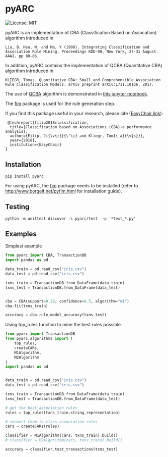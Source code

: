 # pyARC
 [![License: MIT](https://img.shields.io/badge/License-MIT-yellow.svg)](https://opensource.org/licenses/MIT)

pyARC is an implementation of CBA (Classification Based on Assocation) algorithm introduced in


 ```Liu, B. Hsu, W. and Ma, Y (1998). Integrating Classification and Association Rule Mining. Proceedings KDD-98, New York, 27-31 August. AAAI. pp 80-86.```

In addition, pyARC contains the implementation of QCBA (Quantitative CBA) algorithm introduced in 

 ```KLIEGR, Tomas. Quantitative CBA: Small and Comprehensible Association Rule Classification Models. arXiv preprint arXiv:1711.10166, 2017.```

The use of [QCBA](https://arxiv.org/abs/1711.10166) algorithm is demonstrated in [this jupyter notebook](https://github.com/jirifilip/pyARC/tree/master/notebooks/extensions/QCBA_demonstration.ipynb).


The [fim](http://www.borgelt.net/pyfim.html) package is used for the rule generation step. 

 If you find this package useful in your research, please cite ([EasyChair link](https://easychair.org/publications/preprint/5d6G)):

```
 @techreport{filip2018classification,
  title={Classification based on Associations (CBA)-a performance analysis},
  author={Filip, Ji{\v{r}}{\'\i} and Kliegr, Tom{\'a}{\v{s}}},
  year={2018},
  institution={EasyChair}
}
```


## Installation
```
pip install pyarc
```

For using pyARC, the [fim](http://www.borgelt.net/pyfim.html) package needs to be installed (refer to http://www.borgelt.net/pyfim.html for installation guide).


## Testing
```
python -m unittest discover -s pyarc/test  -p '*test_*.py'
```


## Examples

Simplest example

```python
from pyarc import CBA, TransactionDB
import pandas as pd

data_train = pd.read_csv("iris.csv")
data_test = pd.read_csv("iris.csv")

txns_train = TransactionDB.from_DataFrame(data_train)
txns_test = TransactionDB.from_DataFrame(data_test)


cba = CBA(support=0.20, confidence=0.5, algorithm="m1")
cba.fit(txns_train)

accuracy = cba.rule_model_accuracy(txns_test) 
```

Using top_rules function to mine the best rules possible

```python
from pyarc import TransactionDB
from pyarc.algorithms import (
    top_rules,
    createCARs,
    M1Algorithm,
    M2Algorithm
)
import pandas as pd


data_train = pd.read_csv("iris.csv")
data_test = pd.read_csv("iris.csv")

txns_train = TransactionDB.from_DataFrame(data_train)
txns_test = TransactionDB.from_DataFrame(data_test)

# get the best association rules
rules = top_rules(txns_train.string_representation)

# convert them to class association rules
cars = createCARs(rules)

classifier = M1Algorithm(cars, txns_train).build()
# classifier = M2Algorithm(cars, txns_train).build()

accuracy = classifier.test_transactions(txns_test)

```




